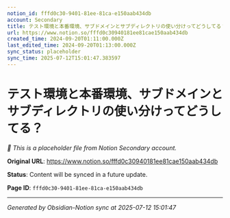 ```yaml
---
notion_id: fffd0c30-9401-81ee-81ca-e150aab434db
account: Secondary
title: テスト環境と本番環境、サブドメインとサブディレクトリの使い分けってどうしてる？
url: https://www.notion.so/fffd0c30940181ee81cae150aab434db
created_time: 2024-09-20T01:11:00.000Z
last_edited_time: 2024-09-20T01:13:00.000Z
sync_status: placeholder
sync_time: 2025-07-12T15:01:47.383597
---
```


# テスト環境と本番環境、サブドメインとサブディレクトリの使い分けってどうしてる？

*🔄 This is a placeholder file from Notion Secondary account.*

**Original URL**: https://www.notion.so/fffd0c30940181ee81cae150aab434db

**Status**: Content will be synced in a future update.

**Page ID**: `fffd0c30-9401-81ee-81ca-e150aab434db`

---

*Generated by Obsidian-Notion sync at 2025-07-12 15:01:47*
